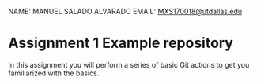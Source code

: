 NAME: MANUEL SALADO ALVARADO
EMAIL: MXS170018@utdallas.edu

# Assignment 1 Example repository

In this assignment you will perform a series of basic Git actions to get you familiarized with the basics.

